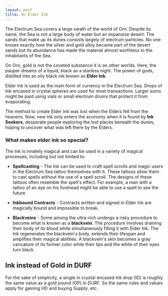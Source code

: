 ```yaml
---
layout: post
title: On Elder Ink
---
```


The Electrum Sea covers a large swath of the world of Orn. Despite its name, the Sea is not a large body of water but an expansive desert. The sands that make up its dunes consists largely of electrum particles. No one knows exactly how the silver and gold alloy became part of the desert sands but its abundance has made the material almost worthless to the inhabitants of the Sea.

On Orn, gold is not the coveted substance it is on other worlds. Here, the pauper dreams of a liquid, black as a starless night. The power of gods, distilled into an oily black ink known as **Elder Ink**.

Elder Ink is used as the main form of currency in the Electrum Sea. Drops of Ink encased in crystal spheres are used for most transactions. Larger sums might be paid using vials or small electrum drums that protect it from evaporating.

The method to create Elder Ink was lost when the Elders fell from the heavens. Now, new Ink only enters the economy when it is found by **Ink Seekers**, desperate people exploring the lost places beneath the dunes, hoping to uncover what was left there by the Elders.

### What makes elder ink so special?
The Ink is innately magical and can be used in a variety of magical processes, including but not limited to:

* **Spellcasting** - The Ink can be used to craft spell scrolls and magic users in the Electrum Sea tattoo themselves with it. These tattoos allow them to cast spells without the use of a spell scroll. The designs of these tattoos often resemble the spell's effect. For example, a man with a tattoo of an eye on his forehead might be able to use a spell to see the future.

* **Inkbound Contracts** - Contracts written and signed in Elder Ink are magically bound and impossible to break.

* **Blackveins** - Some among the ultra-rich undergo a risky procedure to become what is known as a **blackvein**. The procedure involves draining their body of its blood while simultaneously filling it with Elder Ink. The Ink regenerates the blackvein's body, extends their lifespan and amplifies their magical abilities. A blackvein's skin becomes a gray caricature of its former color while their lips and the white of their eyes turn black.

## Ink instead of Gold in DURF
For the sake of simplicity, a single in crystal encased Ink drop (ID) is roughly the same value as a gold pound (GP) in DURF. So the same rules and values apply for gaining HD and buying *Supply*, etc.
 